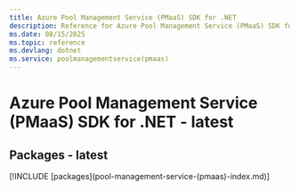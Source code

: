 ```yaml
---
title: Azure Pool Management Service (PMaaS) SDK for .NET
description: Reference for Azure Pool Management Service (PMaaS) SDK for .NET
ms.date: 08/15/2025
ms.topic: reference
ms.devlang: dotnet
ms.service: poolmanagementservice(pmaas)
---
```

# Azure Pool Management Service (PMaaS) SDK for .NET - latest
## Packages - latest
[!INCLUDE [packages](pool-management-service-(pmaas\)-index.md)]